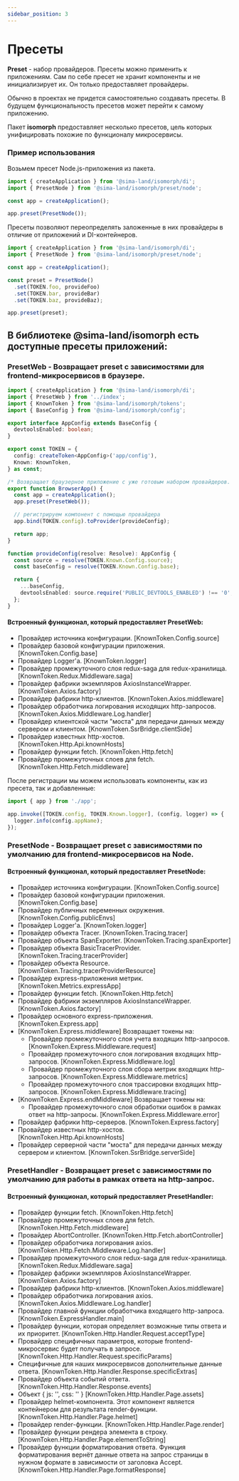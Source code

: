 ```yaml
---
sidebar_position: 3
---
```


# Пресеты

**Preset** - набор провайдеров. Пресеты можно применить к приложениям. Сам по себе пресет не хранит компоненты и не инициализирует их. Он только предоставляет провайдеры.

Обычно в проектах не придется самостоятельно создавать пресеты. В будущем функциональность пресетов может перейти к самому приложению.

Пакет **isomorph** предоставляет несколько пресетов, цель которых унифицировать похожие по функционалу микросервисы.

### Пример использования

Возьмем пресет Node.js-приложения из пакета.

```ts
import { createApplication } from '@sima-land/isomorph/di';
import { PresetNode } from '@sima-land/isomorph/preset/node';

const app = createApplication();

app.preset(PresetNode());
```

Пресеты позволяют переопределять заложенные в них провайдеры в отличие от приложений и DI-контейнеров.

```ts
import { createApplication } from '@sima-land/isomorph/di';
import { PresetNode } from '@sima-land/isomorph/preset/node';

const app = createApplication();

const preset = PresetNode()
  .set(TOKEN.foo, provideFoo)
  .set(TOKEN.bar, provideBar)
  .set(TOKEN.baz, provideBaz);

app.preset(preset);
```

## В библиотеке @sima-land/isomorph есть доступные пресеты приложений:

### PresetWeb - Возвращает preset с зависимостями для frontend-микросервисов в браузере.

```ts title="app.ts"
import { createApplication } from '@sima-land/isomorph/di';
import { PresetWeb } from '../index';
import { KnownToken } from '@sima-land/isomorph/tokens';
import { BaseConfig } from '@sima-land/isomorph/config';

export interface AppConfig extends BaseConfig {
  devtoolsEnabled: boolean;
}

export const TOKEN = {
  config: createToken<AppConfig>('app/config'),
  Known: KnownToken,
} as const;

/* Возвращает браузерное приложение с уже готовым набором провайдеров. */
export function BrowserApp() {
  const app = createApplication();
  app.preset(PresetWeb());

  // регистрируем компонент с помощью провайдера
  app.bind(TOKEN.config).toProvider(provideConfig);

  return app;
}

function provideConfig(resolve: Resolve): AppConfig {
  const source = resolve(TOKEN.Known.Config.source);
  const baseConfig = resolve(TOKEN.Known.Config.base);

  return {
    ...baseConfig,
    devtoolsEnabled: source.require('PUBLIC_DEVTOOLS_ENABLED') !== '0',
  };
}
```

#### Встроенный функционал, который предоставляет PresetWeb:

- Провайдер источника конфигурации. [KnownToken.Config.source]
- Провайдер базовой конфигурации приложения. [KnownToken.Config.base]
- Провайдер Logger'а. [KnownToken.logger]
- Провайдер промежуточного слоя redux-saga для redux-хранилища. [KnownToken.Redux.Middleware.saga]
- Провайдер фабрики экземпляров AxiosInstanceWrapper. [KnownToken.Axios.factory]
- Провайдер фабрики http-клиентов. [KnownToken.Axios.middleware]
- Провайдер обработчика логирования исходящих http-запросов. [KnownToken.Axios.Middleware.Log.handler]
- Провайдер клиентской части "моста" для передачи данных между сервером и клиентом. [KnownToken.SsrBridge.clientSide]
- Провайдер известных http-хостов. [KnownToken.Http.Api.knownHosts]
- Провайдер функции fetch. [KnownToken.Http.fetch]
- Провайдер промежуточных слоев для fetch. [KnownToken.Http.Fetch.middleware]

После регистрации мы можем использовать компоненты, как из пресета, так и добавленные:

```ts title="index.ts"
import { app } from './app';

app.invoke([TOKEN.config, TOKEN.Known.logger], (config, logger) => {
  logger.info(config.appName);
});
```

### PresetNode - Возвращает preset с зависимостями по умолчанию для frontend-микросервисов на Node.

#### Встроенный функционал, который предоставляет PresetNode:

- Провайдер источника конфигурации. [KnownToken.Config.source]
- Провайдер базовой конфигурации приложения. [KnownToken.Config.base]
- Провайдер публичных переменных окружения. [KnownToken.Config.publicEnvs]
- Провайдер Logger'а. [KnownToken.logger]
- Провайдер объекта Tracer. [KnownToken.Tracing.tracer]
- Провайдер объекта SpanExporter. [KnownToken.Tracing.spanExporter]
- Провайдер объекта BasicTracerProvider. [KnownToken.Tracing.tracerProvider]
- Провайдер объекта Resource. [KnownToken.Tracing.tracerProviderResource]
- Провайдер express-приложения метрик. [KnownToken.Metrics.expressApp]
- Провайдер функции fetch. [KnownToken.Http.fetch]
- Провайдер фабрики экземпляров AxiosInstanceWrapper. [KnownToken.Axios.factory]
- Провайдер основного express-приложения. [KnownToken.Express.app]
- [KnownToken.Express.middleware] Возвращает токены на:
  - Провайдер промежуточного слоя учета входящих http-запросов. [KnownToken.Express.Middleware.request]
  - Провайдер промежуточного слоя логирования входящих http-запросов. [KnownToken.Express.Middleware.log]
  - Провайдер промежуточного слоя сбора метрик входящих http-запросов. [KnownToken.Express.Middleware.metrics]
  - Провайдер промежуточного слоя трассировки входящих http-запросов. [KnownToken.Express.Middleware.tracing]
- [KnownToken.Express.endMiddleware] Возвращает токены на:
  - Провайдер промежуточного слоя обработки ошибок в рамках ответ на http-запросы. [KnownToken.Express.Middleware.error]
- Провайдер фабрики http-серверов. [KnownToken.Express.factory]
- Провайдер известных http-хостов. [KnownToken.Http.Api.knownHosts]
- Провайдер серверной части "моста" для передачи данных между сервером и клиентом. [KnownToken.SsrBridge.serverSide]

### PresetHandler - Возвращает preset с зависимостями по умолчанию для работы в рамках ответа на http-запрос.

#### Встроенный функционал, который предоставляет PresetHandler:

- Провайдер функции fetch. [KnownToken.Http.fetch]
- Провайдер промежуточных слоев для fetch. [KnownToken.Http.Fetch.middleware]
- Провайдер AbortController. [KnownToken.Http.Fetch.abortController]
- Провайдер обработчика логирования axios. [KnownToken.Http.Fetch.Middleware.Log.handler]
- Провайдер промежуточного слоя redux-saga для redux-хранилища. [KnownToken.Redux.Middleware.saga]
- Провайдер фабрики экземпляров AxiosInstanceWrapper. [KnownToken.Axios.factory]
- Провайдер фабрики http-клиентов. [KnownToken.Axios.middleware]
- Провайдер обработчика логирования axios. [KnownToken.Axios.Middleware.Log.handler]
- Провайдер главной функции обработчика входящего http-запроса. [KnownToken.ExpressHandler.main]
- Провайдер функции, которая определяет возможные типы ответа и их приоритет. [KnownToken.Http.Handler.Request.acceptType]
- Провайдер специфичных параметров, которые frontend-микросервис будет получать в запросе. [KnownToken.Http.Handler.Request.specificParams]
- Специфичные для наших микросервисов дополнительные данные ответа. [KnownToken.Http.Handler.Response.specificExtras]
- Провайдер объекта событий ответа. [KnownToken.Http.Handler.Response.events]
- Объект { js: '', css: '' } [KnownToken.Http.Handler.Page.assets]
- Провайдер helmet-компонента. Этот компонент является контейнером для результата render-функции. [KnownToken.Http.Handler.Page.helmet]
- Провайдер render-функции. [KnownToken.Http.Handler.Page.render]
- Провайдер функции рендера элемента в строку. [KnownToken.Http.Handler.Page.elementToString]
- Провайдер функции форматирования ответа. Функция форматирования вернёт данные ответа на запрос страницы в нужном формате в зависимости от заголовка Accept. [KnownToken.Http.Handler.Page.formatResponse]
